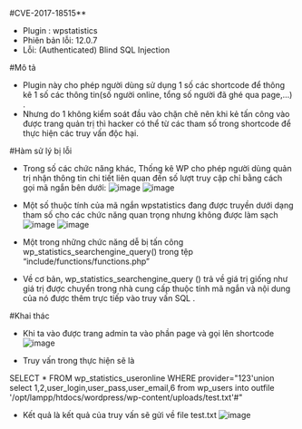  #CVE-2017-18515**
- Plugin : wpstatistics
- Phiên bản lỗi: 12.0.7
- Lỗi: (Authenticated) Blind SQL Injection

 #Mô tả 
- Plugin này cho phép người dùng sử dụng 1 số các shortcode để thông kê 1 số các thông tin(số người online, tổng số người đã ghé qua page,…) .
- Nhưng do 1 không kiểm soát đầu vào chặn chẽ nên khi kẻ tấn công vào được trang quản trị thì hacker có thể từ các tham số trong shortcode để thực hiện các truy vấn độc hại.

 #Hàm sử lý bị lỗi
- Trong số các chức năng khác, Thống kê WP cho phép người dùng quản trị nhận thông tin chi tiết liên quan đến số lượt truy cập chỉ bằng cách gọi mã ngắn bên dưới:
![image](https://github.com/Manh130902/wordpress/assets/93723285/1dba6335-b6ad-495a-a161-8f541a75f4b6)
![image](https://github.com/Manh130902/wordpress/assets/93723285/c542372a-99be-455f-bc15-8a5f0b71e843)

 
- Một số thuộc tính của mã ngắn wpstatistics đang được truyền dưới dạng tham số cho các chức năng quan trọng nhưng không được làm sạch
![image](https://github.com/Manh130902/wordpress/assets/93723285/a430902a-0cfb-4352-b488-c50c94406a4a)
![image](https://github.com/Manh130902/wordpress/assets/93723285/9472ca93-5733-4a59-9599-160317f11129)

 
- Một trong những chức năng dễ bị tấn công wp_statistics_searchengine_query() trong tệp “include/functions/functions.php”
- Về cơ bản, wp_statistics_searchengine_query () trả về giá trị giống như giá trị được chuyển trong nhà cung cấp thuộc tính mã ngắn và nội dung của nó được thêm trực tiếp vào truy vấn SQL .

 #Khai thác
- Khi ta vào được trang admin ta vào phần page và gọi lên shortcode
![image](https://github.com/Manh130902/wordpress/assets/93723285/8b61e134-0277-4363-b843-7e99b77cf5b8)
  
- Truy vấn trong thực hiện sẽ là

SELECT * FROM wp_statistics_useronline  WHERE provider="123'union select 1,2,user_login,user_pass,user_email,6 from wp_users into outfile '/opt/lampp/htdocs/wordpress/wp-content/uploads/test.txt'#"

- Kết quả là kết quả của truy vấn sẽ gửi về file test.txt
![image](https://github.com/Manh130902/wordpress/assets/93723285/414fdac5-e0d6-4462-9795-bbb31796159a)
 

